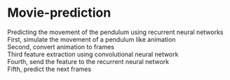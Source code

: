 # Movie-prediction
Predicting the movement of the pendulum using recurrent neural networks  
First, simulate the movement of a pendulum like animation  
Second, convert animation to frames  
Third feature extraction using convolutional neural network  
Fourth, send the feature to the recurrent neural network  
Fifth, predict the next frames  
